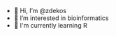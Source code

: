 - 👋 Hi, I’m @zdekos
- 👀 I’m interested in bioinformatics
- 🌱 I'm currently learning R 


<!---
zdekos/zdekos is a ✨ special ✨ repository because its `README.md` (this file) appears on your GitHub profile.
You can click the Preview link to take a look at your changes.
--->
